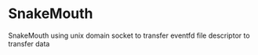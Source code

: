 # SnakeMouth
SnakeMouth using unix domain socket to transfer eventfd file descriptor to transfer data
